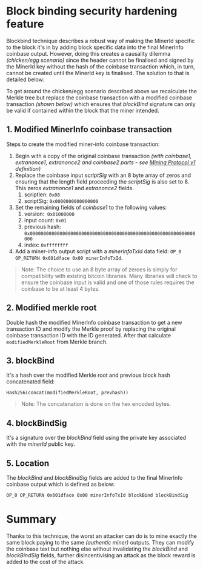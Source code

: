 # Block binding security hardening feature

Blockbind technique describes a robust way of making the MinerId specific to the block it's in by adding block specific data into the final MinerInfo coinbase output. However, doing this creates a causality dilemma _(chicken/egg scenario)_ since the header cannot be finalised and signed by the MinerId key without the hash of the coinbase transaction which, in turn, cannot be created until the MinerId key is finalised. The solution to that is detailed below:

To get around the chicken/egg scenario described above we recalculate the Merkle tree but replace the coinbase transaction with a modified coinbase transaction _(shown below)_ which ensures that _blockBind_ signature can only be valid if contained within the block that the miner intended.

## 1. Modified MinerInfo coinbase transaction

Steps to create the modified miner-info coinbase transaction:

1.  Begin with a copy of the original coinbase transaction _(with coinbase1, extranonce1, extranonce2 and coinbase2 parts - see [Mining Protocol v1](https://braiins.com/stratum-v1/docs) definition)_
2.  Replace the coinbase input _scriptSig_ with an 8 byte array of zeros and ensuring that the length field proceeding the _scriptSig_ is also set to 8. This zeros _extranonce1_ and _extranonce2_ fields.
    1.  scriptlen: `0x08`
    2.  scriptSig: `0x0000000000000000`
3.  Set the remaining fields of _coinbase1_ to the following values:
    1.  version:  `0x01000000`
    2.  input count: `0x01`
    3.  previous hash: `0x0000000000000000000000000000000000000000000000000000000000000000`
    4.  index: `0xffffffff`
4.  Add a miner-info output script with a _minerInfoTxId_ data field: `OP_0 OP_RETURN 0x601dface 0x00 minerInfoTxId`.

> Note: The choice to use an 8 byte array of zeroes is simply for compatibility with existing bitcoin libraries. Many libraries will check to ensure the coinbase input is valid and one of those rules requires the coinbase to be at least 4 bytes.

## 2. Modified merkle root

Double hash the modified MinerInfo coinbase transaction to get a new transaction ID and modify the Merkle proof by replacing the original coinbase transaction ID with the ID generated. After that calculate `modifiedMerkleRoot` from Merkle branch.

## 3. blockBind

It's a hash over the modified Merkle root and previous block hash concatenated field:

`Hash256(concat(modifiedMerkleRoot, prevhash))`

> Note: The concatenation is done on the hex encoded bytes.

## 4. blockBindSig

It's a signature over the _blockBind_ field using the private key associated with the _minerId_ public key.

## 5. Location

The _blockBind_ and _blockBindSig_ fields are added to the final MinerInfo coinbase output which is defined as below:

`OP_0 OP_RETURN 0x601dface 0x00 minerInfoTxId blockBind blockBindSig`

# Summary

Thanks to this technique, the worst an attacker can do is to mine exactly the same block paying to the same _(authentic miner)_ outputs. They can modify the coinbase text but nothing else without invalidating the _blockBind_ and _blockBindSig_ fields, further disincentivising an attack as the block reward is added to the cost of the attack.
